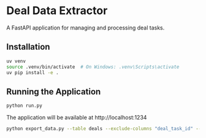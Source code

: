 # Deal Data Extractor

A FastAPI application for managing and processing deal tasks.

## Installation

```bash
uv venv
source .venv/bin/activate  # On Windows: .venv\Scripts\activate
uv pip install -e .
```

## Running the Application

```bash
python run.py
```

The application will be available at http://localhost:1234

```sh
python export_data.py --table deals --exclude-columns "deal_task_id" --sort-column time --sort-desc --output deals.csv
```
